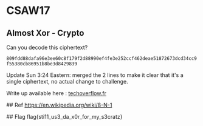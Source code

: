 # CSAW17
## Almost Xor - Crypto
Can you decode this ciphertext?

```809fdd88dafa96e3ee60c8f179f2d88990ef4fe3e252ccf462deae51872673dcd34cc9f55380cb86951b8be3d8429839```

Update Sun 3:24 Eastern: merged the 2 lines to make it clear that it's a single ciphertext, no actual change to challenge.

Write up available here : [techoverflow.fr](http://techoverflow.fr/2017/09/18/almost-xor-crypto-csaw17/)



## Ref
https://en.wikipedia.org/wiki/8-N-1

## Flag
flag{sti11_us3_da_x0r_for_my_s3cratz}
